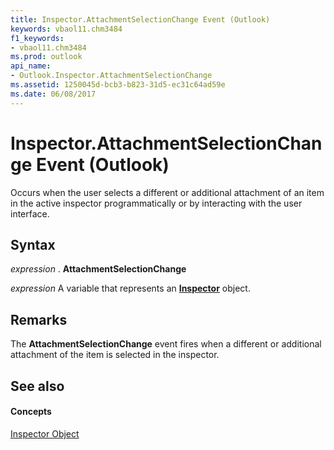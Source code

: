 ```yaml
---
title: Inspector.AttachmentSelectionChange Event (Outlook)
keywords: vbaol11.chm3484
f1_keywords:
- vbaol11.chm3484
ms.prod: outlook
api_name:
- Outlook.Inspector.AttachmentSelectionChange
ms.assetid: 1250045d-bcb3-b823-31d5-ec31c64ad59e
ms.date: 06/08/2017
---
```



# Inspector.AttachmentSelectionChange Event (Outlook)

Occurs when the user selects a different or additional attachment of an item in the active inspector programmatically or by interacting with the user interface.


## Syntax

 _expression_ . **AttachmentSelectionChange**

 _expression_ A variable that represents an **[Inspector](Outlook.Inspector.md)** object.


## Remarks

The  **AttachmentSelectionChange** event fires when a different or additional attachment of the item is selected in the inspector.


## See also


#### Concepts


[Inspector Object](Outlook.Inspector.md)

